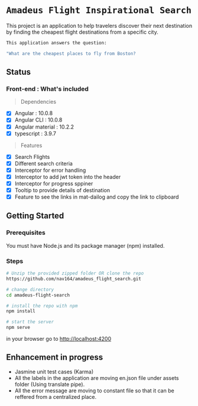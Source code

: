 # `Amadeus Flight Inspirational Search`

This project is an application to help travelers discover their next destination by finding the cheapest flight destinations from a specific city.

```bash
This application answers the question:

"What are the cheapest places to fly from Boston?
```

## Status

### Front-end : What's included
> Dependencies
- [x] Angular : 10.0.8
- [x] Angular CLI : 10.0.8
- [x] Angular material : 10.2.2
- [x] typescript : 3.9.7

> Features
- [x] Search Flights 
- [x] Different search criteria
- [x] Interceptor for error handling
- [x] Interceptor to add jwt token into the header
- [x] Interceptor for progress sppiner
- [x] Tooltip to provide details of destination
- [x] Feature to see the links in mat-dailog and copy the link to clipboard

## Getting Started

### Prerequisites
You must have Node.js
and its package manager (npm) installed.

### Steps

```bash
# Unzip the provided zipped folder OR clone the repo
https://github.com/nav164/amadeus_flight_search.git

# change directory
cd amadeus-flight-search

# install the repo with npm
npm install

# start the server
npm serve

```
in your browser go to [http://localhost:4200](http://localhost:4200) 

## Enhancement in progress
* Jasmine unit test cases (Karma)
* All the labels in the application are moving en.json file under assets folder (Using translate pipe).
* All the  error message are moving to constant file so that it can be reffered from a centralized place.